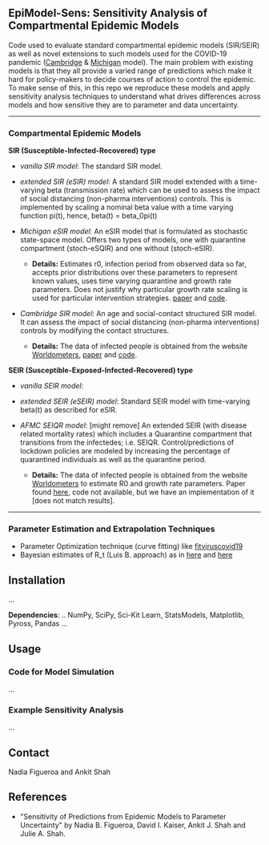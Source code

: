 ## EpiModel-Sens: Sensitivity Analysis of Compartmental Epidemic Models
Code used to evaluate standard compartmental epidemic models (SIR/SEIR) as well as novel extensions to such models used for the COVID-19 pandemic ([Cambridge](https://github.com/rajeshrinet/pyross) & [Michigan](https://github.com/lilywang1988/eSIR) model). The main problem with existing models is that they all provide a varied range of predictions which make it hard for policy-makers to decide courses of action to control the epidemic. To make sense of this, in this repo we reproduce these models and apply sensitivity analysis techniques to understand what drives differences across models and how sensitive they are to parameter and data uncertainty.

---

### Compartmental Epidemic Models
**SIR (Susceptible-Infected-Recovered) type**
  * *vanilla SIR model*: The standard SIR model.

  * *extended SIR (eSIR) model*: A standard SIR model extended with a time-varying beta (transmission rate) which can be used to assess the impact of social distancing (non-pharma interventions) controls. This is implemented by scaling a nominal beta value with a time varying function pi(t), hence, beta(t) = beta_0pi(t)  

  * *Michigan eSIR model*: An eSIR model that is formulated as stochastic state-space model. Offers two types of models, one with quarantine compartment (stoch-eSQIR) and one without (stoch-eSIR).
    * **Details:** Estimates r0, infection period from observed data so far, accepts prior distributions over these parameters to represent known values, uses time varying quarantine and growth rate parameters. Does not justify why particular growth rate scaling is used for particular intervention strategies. [paper]( https://doi.org/10.1101/2020.02.29.20029421) and [code](https://github.com/lilywang1988/eSIR).

* *Cambridge SIR model*: An age and social-contact structured SIR model. It can assess the impact of social distancing (non-pharma interventions) controls by modifying the contact structures.
    * **Details:** The data of infected people is obtained from the website [Worldometers](https://www.worldometers.info/coronavirus/), [paper](https://arxiv.org/pdf/2003.12055.pdf) and [code](https://github.com/rajeshrinet/pyross).

**SEIR (Susceptible-Exposed-Infected-Recovered) type**
  * *vanilla SEIR model*:

  * *extended SEIR (eSEIR) model*: Standard SEIR model with time-varying beta(t) as described for eSIR.
  
  * *AFMC SEIQR model*: [might remove] An extended SEIR (with disease related mortality rates) which includes a Quarantine compartment that transitions from the infectedes; i.e. SEIQR. Control/predictions of lockdown policies are modeled by increasing the percentage of quarantined individuals as well as the quarantine period.
    * **Details:** The data of infected people is obtained from the website [Worldometers](https://www.worldometers.info/coronavirus/) to estimate R0 and growth rate parameters. Paper found [here](https://www.sciencedirect.com/science/article/pii/S0377123720300605?via%3Dihub), code not available, but we have an implementation of it [does not match results].

---

### Parameter Estimation and Extrapolation Techniques
* Parameter Optimization technique (curve fitting) like [fitviruscovid19](https://www.mathworks.com/matlabcentral/fileexchange/74658-fitviruscovid19)
* Bayesian estimates of R_t (Luis B. approach) as in [here](https://github.com/mansueto-institute/Rt_Real-time_Estimation_Case_Prediction) and [here](https://github.com/k-sys/covid-19/blob/master/Realtime%20R0.ipynb)

## Installation
...

**Dependencies**: .. NumPy, SciPy, Sci-Kit Learn, StatsModels, Matplotlib, Pyross, Pandas  ...

## Usage 
### Code for Model Simulation
...

### Example Sensitivity Analysis
...

## Contact
Nadia Figueroa and Ankit Shah

## References
* "Sensitivity of Predictions from Epidemic Models to Parameter Uncertainty" by Nadia B. Figueroa, David I. Kaiser, Ankit J. Shah and Julie A. Shah.



